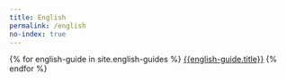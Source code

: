 ```yaml
---
title: English 
permalink: /english
no-index: true 
---
```




{% for english-guide in site.english-guides %}
[{{english-guide.title}}]({{english-guide.url}})
{% endfor %}
